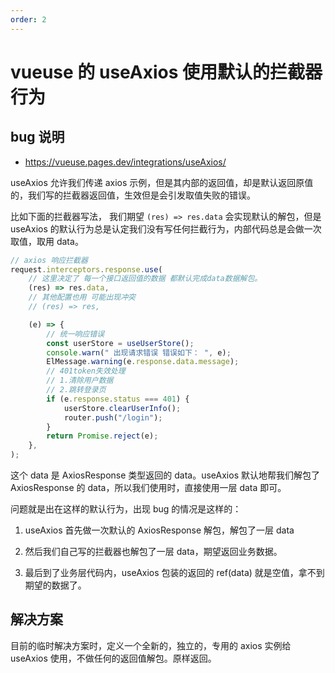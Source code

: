 ```yaml
---
order: 2
---
```


# vueuse 的 useAxios 使用默认的拦截器行为

## bug 说明

- https://vueuse.pages.dev/integrations/useAxios/

useAxios 允许我们传递 axios 示例，但是其内部的返回值，却是默认返回原值的，我们写的拦截器返回值，生效但是会引发取值失败的错误。

比如下面的拦截器写法， 我们期望 `(res) => res.data` 会实现默认的解包，但是 useAxios 的默认行为总是认定我们没有写任何拦截行为，内部代码总是会做一次取值，取用 data。

```js
// axios 响应拦截器
request.interceptors.response.use(
	// 这里决定了 每一个接口返回值的数据 都默认完成data数据解包。
	(res) => res.data,
	// 其他配置也用 可能出现冲突
	// (res) => res,

	(e) => {
		// 统一响应错误
		const userStore = useUserStore();
		console.warn(" 出现请求错误 错误如下： ", e);
		ElMessage.warning(e.response.data.message);
		// 401token失效处理
		// 1.清除用户数据
		// 2.跳转登录页
		if (e.response.status === 401) {
			userStore.clearUserInfo();
			router.push("/login");
		}
		return Promise.reject(e);
	},
);
```

这个 data 是 AxiosResponse 类型返回的 data。useAxios 默认地帮我们解包了 AxiosResponse 的 data，所以我们使用时，直接使用一层 data 即可。

问题就是出在这样的默认行为，出现 bug 的情况是这样的：

1. useAxios 首先做一次默认的 AxiosResponse 解包，解包了一层 data

2. 然后我们自己写的拦截器也解包了一层 data，期望返回业务数据。

3. 最后到了业务层代码内，useAxios 包装的返回的 ref(data) 就是空值，拿不到期望的数据了。

## 解决方案

目前的临时解决方案时，定义一个全新的，独立的，专用的 axios 实例给 useAxios 使用，不做任何的返回值解包。原样返回。
